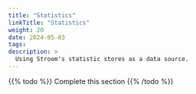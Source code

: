 ```yaml
---
title: "Statistics"
linkTitle: "Statistics"
weight: 20
date: 2024-05-03
tags: 
description: >
  Using Stroom's statistic stores as a data source.
---
```


{{% todo %}}
Complete this section
{{% /todo %}}

